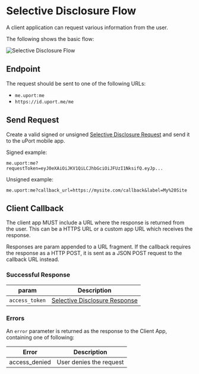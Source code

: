 # Selective Disclosure Flow

A client application can request various information from the user.

The following shows the basic flow:

![Selective Disclosure Flow](selectivedisclosure.png)

## Endpoint

The request should be sent to one of the following URLs:

- `me.uport:me`
- `https://id.uport.me/me`

## Send Request

Create a valid signed or unsigned [Selective Disclosure Request](../messages/sharereq.md) and send it to the uPort mobile app.

Signed example:

`me.uport:me?requestToken=eyJ0eXAiOiJKV1QiLCJhbGciOiJFUzI1NksifQ.eyJp...`

Unsigned example:

`me.uport:me?callback_url=https://mysite.com/callback&label=My%20Site`

## Client Callback

The client app MUST include a URL where the response is returned from the user. This can be a HTTPS URL or a custom app URL which receives the response.

Responses are param appended to a URL fragment. If the callback requires the response as a HTTP POST, it is sent as a JSON POST request to the callback URL instead.

### Successful Response

param          | Description
-------------- | -----------
`access_token` | [Selective Disclosure Response](../messages/shareresp.md)

### Errors

An `error` parameter is returned as the response to the Client App, containing one of following:

Error         | Description
------------- | -----------
access_denied | User denies the request
